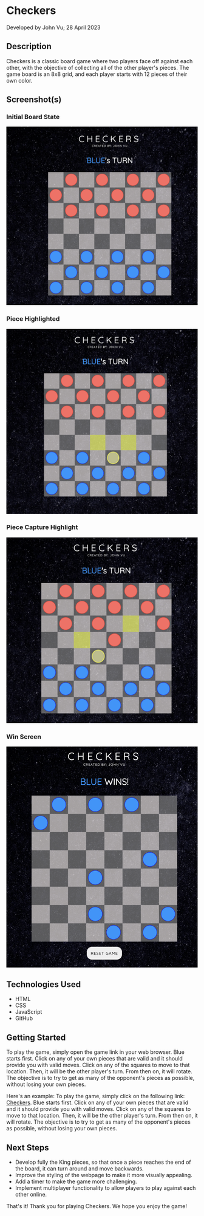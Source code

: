 # Checkers
Developed by John Vu; 28 April 2023

## Description
Checkers is a classic board game where two players face off against each other, with the objective of collecting all of the other player's pieces. The game board is an 8x8 grid, and each player starts with 12 pieces of their own color. 

## Screenshot(s)

### Initial Board State
![InitialBoardState](https://github.com/johntrinhvu/Checkers/blob/main/game-screenshots/InitialBoardState.png?raw=true)

### Piece Highlighted
![PieceHighlighted](https://github.com/johntrinhvu/Checkers/blob/main/game-screenshots/PieceHighlighted.png?raw=true)

### Piece Capture Highlight
![PieceCaptureHighlight](https://github.com/johntrinhvu/Checkers/blob/main/game-screenshots/PieceHighlightCapture.png?raw=true)

### Win Screen
![WinScreen](https://github.com/johntrinhvu/Checkers/blob/main/game-screenshots/WinScreen.png?raw=true)


## Technologies Used
- HTML
- CSS
- JavaScript
- GitHub

## Getting Started
To play the game, simply open the game link in your web browser. Blue starts first. Click on any of your own pieces that are valid and it should provide you with valid moves. Click on any of the squares to move to that location. Then, it will be the other player's turn. From then on, it will rotate. The objective is to try to get as many of the opponent's pieces as possible, without losing your own pieces.

Here's an example:
To play the game, simply click on the following link: [Checkers](https://johntrinhvu.github.io/Checkers/). Blue starts first. Click on any of your own pieces that are valid and it should provide you with valid moves. Click on any of the squares to move to that location. Then, it will be the other player's turn. From then on, it will rotate. The objective is to try to get as many of the opponent's pieces as possible, without losing your own pieces.

## Next Steps
- Develop fully the King pieces, so that once a piece reaches the end of the board, it can turn around and move backwards.
- Improve the styling of the webpage to make it more visually appealing. 
- Add a timer to make the game more challenging.
- Implement multiplayer functionality to allow players to play against each other online.

That's it! Thank you for playing Checkers. We hope you enjoy the game!
